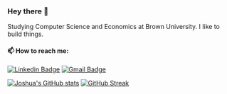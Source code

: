 ### Hey there 👋

Studying Computer Science and Economics at Brown University. I like to build things.

#### 📫 How to reach me:
[![Linkedin Badge](https://img.shields.io/badge/-Joshua-blue?style=flat-square&logo=Linkedin&logoColor=white&link=https://www.linkedin.com/in/joshuatan313/)](https://www.linkedin.com/in/tjoshua/)
[![Gmail Badge](https://img.shields.io/badge/-me@tanjoshua.com-c14438?style=flat-square&logo=Gmail&logoColor=white&link=mailto:joshua_tan@brown.edu)](mailto:me@tanjoshua.com)



[![Joshua's GitHub stats](https://github-readme-stats.vercel.app/api?username=tanjoshua&show_icons=true&theme=dark)](https://github.com/anuraghazra/github-readme-stats)
[![GitHub Streak](https://streak-stats.demolab.com?user=tanjoshua&theme=dark)](https://git.io/streak-stats)
<!--
**tanjoshua/tanjoshua** is a ✨ _special_ ✨ repository because its `README.md` (this file) appears on your GitHub profile.

Here are some ideas to get you started:

- 🔭 I’m currently working on ...
- 🌱 I’m currently learning ...
- 👯 I’m looking to collaborate on ...
- 🤔 I’m looking for help with ...
- 💬 Ask me about ...
- 📫 How to reach me: ...
- 😄 Pronouns: ...
- ⚡ Fun fact: ...
-->
